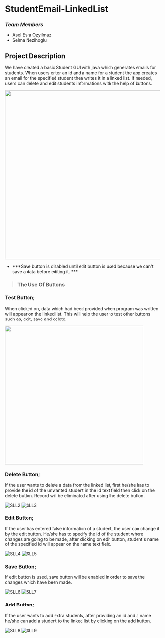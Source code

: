 # StudentEmail-LinkedList

### *Team Members*

- Asel Esra Ozyilmaz
- Selma Nezihoglu

## Project Description

We have created a basic Student GUI with java which generates emails for students.
When users enter an id and a name for a student the app creates an email for the specified student then writes it in a linked list. If needed, users can delete and edit students informations
with the help of buttons. 

<img src="https://user-images.githubusercontent.com/64264345/117555265-990c7e00-b07f-11eb-9631-4fccc2776221.jpg" width="550"> 

- ***Save button is disabled until edit button is used because we can't save a data before editing it. ***

> ### The Use Of Buttons

### Test Button;

When clicked on, data which had beed provided when program was written will appear on the linked list. This will help the user to test other buttons such as, edit, save and delete.

<img src="https://user-images.githubusercontent.com/64264345/117555267-9a3dab00-b07f-11eb-9831-ec6e46851455.jpg" width="450">

### Delete Button;

If the user wants to delete a data from the linked list, first he/she has to provide the id of the unwanted student in the id text field then click on the delete button. Record will be eliminated after using the delete button.

![SLL2](https://user-images.githubusercontent.com/64264345/117555280-a6c20380-b07f-11eb-8840-b44941f9f160.jpg)
![SLL3](https://user-images.githubusercontent.com/64264345/117555281-a75a9a00-b07f-11eb-8555-da7998e752e5.jpg)

### Edit Button;

If the user has entered false information of a student, the user can change it by the edit button. He/she has to specify the id of the student where changes are going to be made, after clicking on edit button, student's name of the specified id will appear on the name text field.

![SLL4](https://user-images.githubusercontent.com/64264345/117555272-a45fa980-b07f-11eb-8a91-ba55b2759fa1.jpg)
![SLL5](https://user-images.githubusercontent.com/64264345/117555274-a4f84000-b07f-11eb-9445-0fff4851b8a5.jpg)

### Save Button;

If edit button is used, save button will be enabled in order to save the changes which have been made. 

![SLL6](https://user-images.githubusercontent.com/64264345/117555276-a590d680-b07f-11eb-819d-19f49b71f793.jpg)
![SLL7](https://user-images.githubusercontent.com/64264345/117555277-a6296d00-b07f-11eb-926a-1987724ef8ff.jpg)

### Add Button;

If the user wants to add extra students, after providing an id and a name he/she can add a student to the linked list by clicking on the add button.

![SLL8](https://user-images.githubusercontent.com/64264345/117555278-a6296d00-b07f-11eb-841b-3273aa72a319.jpg)
![SLL9](https://user-images.githubusercontent.com/64264345/117555279-a6c20380-b07f-11eb-826c-142b07bef080.jpg)

